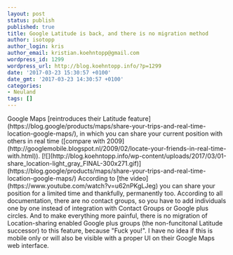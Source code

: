 ```yaml
---
layout: post
status: publish
published: true
title: Google Latitude is back, and there is no migration method
author: isotopp
author_login: kris
author_email: kristian.koehntopp@gmail.com
wordpress_id: 1299
wordpress_url: http://blog.koehntopp.info/?p=1299
date: '2017-03-23 15:30:57 +0100'
date_gmt: '2017-03-23 14:30:57 +0100'
categories:
- Neuland
tags: []
---
```

<p>Google Maps [reintroduces their Latitude feature](https://blog.google/products/maps/share-your-trips-and-real-time-location-google-maps/), in which you can share your current position with others in real time ([compare with 2009](http://googlemobile.blogspot.nl/2009/02/locate-your-friends-in-real-time-with.html)). [![](http://blog.koehntopp.info/wp-content/uploads/2017/03/01-share_location-light_gray_FINAL-300x271.gif)](https://blog.google/products/maps/share-your-trips-and-real-time-location-google-maps/)<!--more--> According to [the video](https://www.youtube.com/watch?v=u62nPKgLJeg)&nbsp;you can share your position for a limited time and thankfully, permanently too. According to all documentation, there are no contact groups, so you have to add individuals one by one instead of integration with Contact Groups or Google plus circles. And to make everything more painful, there is no migration of Location-sharing enabled Google plus groups (the non-funcitonal Latitude successor) to this feature, because "Fuck you!". I have no idea if this is mobile only or will also be visible with a&nbsp;proper UI on their Google Maps web interface.</p>
